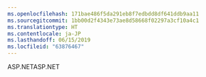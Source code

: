 ```yaml
---
ms.openlocfilehash: 171bae486f5da291eb8f7edbdd8df641ddb9aa11
ms.sourcegitcommit: 1bb00d2f4343e73ae8d58668f02297a3cf10a4c1
ms.translationtype: HT
ms.contentlocale: ja-JP
ms.lasthandoff: 06/15/2019
ms.locfileid: "63876467"
---
```

<span data-ttu-id="9765f-101">ASP.NET</span><span class="sxs-lookup"><span data-stu-id="9765f-101">ASP.NET</span></span>